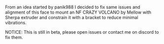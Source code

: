 From an idea started by panik988 I decided to fix same issues and alignment of this face to mount an NF CRAZY VOLCANO by Mellow with Sherpa extruder and constrain it with a bracket to reduce minimal vibrations.

NOTICE: This is still in beta, please open issues or contact me on discord to fix them.
